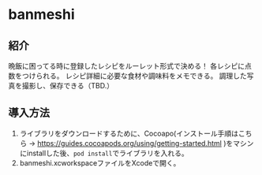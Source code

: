 # banmeshi
## 紹介

晩飯に困ってる時に登録したレシピをルーレット形式で決める！
各レシピに点数をつけられる。
レシピ詳細に必要な食材や調味料をメモできる。
調理した写真を撮影し、保存できる（TBD.）

## 導入方法

1. ライブラリをダウンロードするために、Cocoapo(インストール手順はこちら -> https://guides.cocoapods.org/using/getting-started.html )をマシンにinstallした後、`pod install`でライブラリを入れる。
2. banmeshi.xcworkspaceファイルをXcodeで開く。


